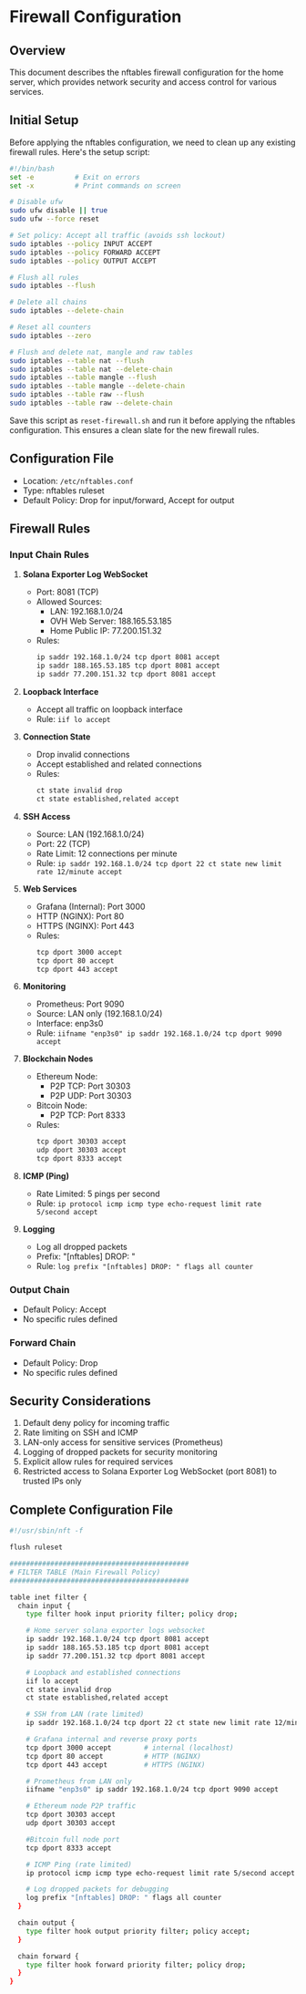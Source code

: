 # Firewall Configuration

## Overview
This document describes the nftables firewall configuration for the home server, which provides network security and access control for various services.

## Initial Setup
Before applying the nftables configuration, we need to clean up any existing firewall rules. Here's the setup script:

```bash
#!/bin/bash
set -e          # Exit on errors
set -x          # Print commands on screen

# Disable ufw
sudo ufw disable || true
sudo ufw --force reset

# Set policy: Accept all traffic (avoids ssh lockout)
sudo iptables --policy INPUT ACCEPT
sudo iptables --policy FORWARD ACCEPT
sudo iptables --policy OUTPUT ACCEPT

# Flush all rules
sudo iptables --flush

# Delete all chains
sudo iptables --delete-chain

# Reset all counters
sudo iptables --zero

# Flush and delete nat, mangle and raw tables
sudo iptables --table nat --flush
sudo iptables --table nat --delete-chain
sudo iptables --table mangle --flush
sudo iptables --table mangle --delete-chain
sudo iptables --table raw --flush
sudo iptables --table raw --delete-chain
```

Save this script as `reset-firewall.sh` and run it before applying the nftables configuration. This ensures a clean slate for the new firewall rules.

## Configuration File
- Location: `/etc/nftables.conf`
- Type: nftables ruleset
- Default Policy: Drop for input/forward, Accept for output

## Firewall Rules

### Input Chain Rules
1. **Solana Exporter Log WebSocket**
   - Port: 8081 (TCP)
   - Allowed Sources:
     - LAN: 192.168.1.0/24
     - OVH Web Server: 188.165.53.185
     - Home Public IP: 77.200.151.32
   - Rules:
     ```bash
     ip saddr 192.168.1.0/24 tcp dport 8081 accept
     ip saddr 188.165.53.185 tcp dport 8081 accept
     ip saddr 77.200.151.32 tcp dport 8081 accept
     ```

2. **Loopback Interface**
   - Accept all traffic on loopback interface
   - Rule: `iif lo accept`

3. **Connection State**
   - Drop invalid connections
   - Accept established and related connections
   - Rules:
     ```bash
     ct state invalid drop
     ct state established,related accept
     ```

4. **SSH Access**
   - Source: LAN (192.168.1.0/24)
   - Port: 22 (TCP)
   - Rate Limit: 12 connections per minute
   - Rule: `ip saddr 192.168.1.0/24 tcp dport 22 ct state new limit rate 12/minute accept`

5. **Web Services**
   - Grafana (Internal): Port 3000
   - HTTP (NGINX): Port 80
   - HTTPS (NGINX): Port 443
   - Rules:
     ```bash
     tcp dport 3000 accept
     tcp dport 80 accept
     tcp dport 443 accept
     ```

6. **Monitoring**
   - Prometheus: Port 9090
   - Source: LAN only (192.168.1.0/24)
   - Interface: enp3s0
   - Rule: `iifname "enp3s0" ip saddr 192.168.1.0/24 tcp dport 9090 accept`

7. **Blockchain Nodes**
   - Ethereum Node:
     - P2P TCP: Port 30303
     - P2P UDP: Port 30303
   - Bitcoin Node:
     - P2P TCP: Port 8333
   - Rules:
     ```bash
     tcp dport 30303 accept
     udp dport 30303 accept
     tcp dport 8333 accept
     ```

8. **ICMP (Ping)**
   - Rate Limited: 5 pings per second
   - Rule: `ip protocol icmp icmp type echo-request limit rate 5/second accept`

9. **Logging**
   - Log all dropped packets
   - Prefix: "[nftables] DROP: "
   - Rule: `log prefix "[nftables] DROP: " flags all counter`

### Output Chain
- Default Policy: Accept
- No specific rules defined

### Forward Chain
- Default Policy: Drop
- No specific rules defined

## Security Considerations
1. Default deny policy for incoming traffic
2. Rate limiting on SSH and ICMP
3. LAN-only access for sensitive services (Prometheus)
4. Logging of dropped packets for security monitoring
5. Explicit allow rules for required services
6. Restricted access to Solana Exporter Log WebSocket (port 8081) to trusted IPs only

## Complete Configuration File
```bash
#!/usr/sbin/nft -f

flush ruleset

############################################
# FILTER TABLE (Main Firewall Policy)
############################################

table inet filter {
  chain input {
    type filter hook input priority filter; policy drop;

    # Home server solana exporter logs websocket
    ip saddr 192.168.1.0/24 tcp dport 8081 accept
    ip saddr 188.165.53.185 tcp dport 8081 accept
    ip saddr 77.200.151.32 tcp dport 8081 accept

    # Loopback and established connections
    iif lo accept
    ct state invalid drop
    ct state established,related accept

    # SSH from LAN (rate limited)
    ip saddr 192.168.1.0/24 tcp dport 22 ct state new limit rate 12/minute accept

    # Grafana internal and reverse proxy ports
    tcp dport 3000 accept        # internal (localhost)
    tcp dport 80 accept          # HTTP (NGINX)
    tcp dport 443 accept         # HTTPS (NGINX)

    # Prometheus from LAN only
    iifname "enp3s0" ip saddr 192.168.1.0/24 tcp dport 9090 accept

    # Ethereum node P2P traffic
    tcp dport 30303 accept
    udp dport 30303 accept

    #Bitcoin full node port
    tcp dport 8333 accept

    # ICMP Ping (rate limited)
    ip protocol icmp icmp type echo-request limit rate 5/second accept

    # Log dropped packets for debugging
    log prefix "[nftables] DROP: " flags all counter
  }

  chain output {
    type filter hook output priority filter; policy accept;
  }

  chain forward {
    type filter hook forward priority filter; policy drop;
  }
}